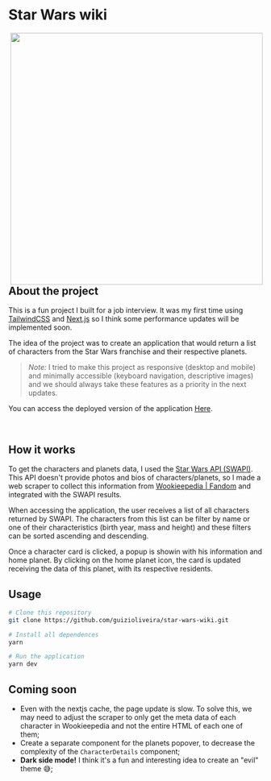 # Star Wars wiki
<img align="right" width="500" src="https://user-images.githubusercontent.com/21250477/167324985-6733fe0b-fdbc-4c61-988e-11451053371a.png"/>

## About the project
This is a fun project I built for a job interview. It was my first time using [TailwindCSS](https://tailwindcss.com/) and [Next.js](https://nextjs.org/) so I think some performance updates will be implemented soon.

The idea of the project was to create an application that would return a list of characters from the Star Wars franchise and their respective planets. 

> *Note:* I tried to make this project as responsive (desktop and mobile) and minimally accessible (keyboard navigation, descriptive images) and we should always take these features as a priority in the next updates.

You can access the deployed version of the application [Here](https://star-wars-wiki.vercel.app).

<br clear="right">

## How it works
To get the characters and planets data, I used the [Star Wars API (SWAPI)](https://swapi.dev/). This API doesn't provide photos and bios of characters/planets, so I made a web scraper to collect this information from [Wookieepedia | Fandom](https://starwars.fandom.com/wiki/Main_Page) and integrated with the SWAPI results.

When accessing the application, the user receives a list of all characters returned by SWAPI. The characters from this list can be filter by name or one of their characteristics (birth year, mass and height) and these filters can be sorted ascending and descending.

Once a character card is clicked, a popup is showin with his information and home planet. By clicking on the home planet icon, the card is updated receiving the data of this planet, with its respective residents.

## Usage
```bash
# Clone this repository
git clone https://github.com/guizioliveira/star-wars-wiki.git

# Install all dependences
yarn

# Run the application
yarn dev
```

## Coming soon
* Even with the nextjs cache, the page update is slow. To solve this, we may need to adjust the scraper to only get the meta data of each character in Wookieepedia and not the entire HTML of each one of them;
* Create a separate component for the planets popover, to decrease the complexity of the `CharacterDetails` component;
* **Dark side mode!** I think it's a fun and interesting idea to create an "evil" theme :sweat_smile:;

